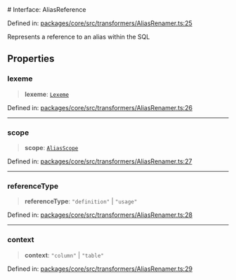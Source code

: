 <div v-pre>
# Interface: AliasReference

Defined in: [packages/core/src/transformers/AliasRenamer.ts:25](https://github.com/mk3008/rawsql-ts/blob/3b53f17d700cf976ce5c49b674a04b41eeb14c40/packages/core/src/transformers/AliasRenamer.ts#L25)

Represents a reference to an alias within the SQL

## Properties

### lexeme

> **lexeme**: [`Lexeme`](Lexeme.md)

Defined in: [packages/core/src/transformers/AliasRenamer.ts:26](https://github.com/mk3008/rawsql-ts/blob/3b53f17d700cf976ce5c49b674a04b41eeb14c40/packages/core/src/transformers/AliasRenamer.ts#L26)

***

### scope

> **scope**: [`AliasScope`](AliasScope.md)

Defined in: [packages/core/src/transformers/AliasRenamer.ts:27](https://github.com/mk3008/rawsql-ts/blob/3b53f17d700cf976ce5c49b674a04b41eeb14c40/packages/core/src/transformers/AliasRenamer.ts#L27)

***

### referenceType

> **referenceType**: `"definition"` \| `"usage"`

Defined in: [packages/core/src/transformers/AliasRenamer.ts:28](https://github.com/mk3008/rawsql-ts/blob/3b53f17d700cf976ce5c49b674a04b41eeb14c40/packages/core/src/transformers/AliasRenamer.ts#L28)

***

### context

> **context**: `"column"` \| `"table"`

Defined in: [packages/core/src/transformers/AliasRenamer.ts:29](https://github.com/mk3008/rawsql-ts/blob/3b53f17d700cf976ce5c49b674a04b41eeb14c40/packages/core/src/transformers/AliasRenamer.ts#L29)
</div>
